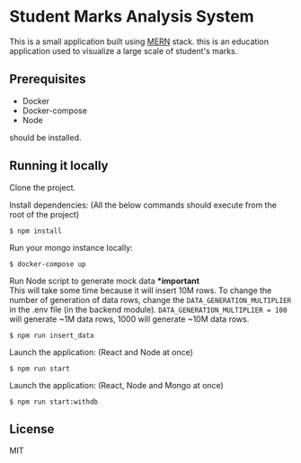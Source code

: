 # Student Marks Analysis System

This is a small application built using [MERN](https://www.educative.io/edpresso/what-is-mern-stack) stack. this is an education application used to visualize a large scale of student's marks.

## Prerequisites

- Docker
- Docker-compose
- Node

should be installed.

## Running it locally

Clone the project.

Install dependencies: (All the below commands should execute from the root of the project)

```
$ npm install
```

Run your mongo instance locally:

```
$ docker-compose up
```

Run Node script to generate mock data <b>\*important</b></br>
This will take some time because it will insert 10M rows.
To change the number of generation of data rows, change the `DATA_GENERATION_MULTIPLIER` in the .env file (in the backend module).
`DATA_GENERATION_MULTIPLIER = 100` will generate ~1M data rows, 1000 will generate ~10M data rows.

```
$ npm run insert_data
```

Launch the application: (React and Node at once)

```
$ npm run start
```

Launch the application: (React, Node and Mongo at once)

```
$ npm run start:withdb
```

## License

MIT
